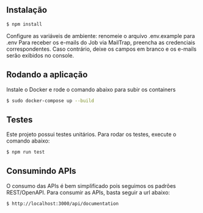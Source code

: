 ## Instalação

```bash
$ npm install
```

Configure as variáveis de ambiente: renomeie o arquivo .env.example para .env
Para receber os e-mails do Job via MailTrap, preencha as credenciais correspondentes. Caso contrário, deixe os campos em branco e os e-mails serão exibidos no console.

## Rodando a aplicação

Instale o Docker e rode o comando abaixo para subir os containers
```bash
$ sudo docker-compose up --build

```

## Testes

Este projeto possui testes unitários. Para rodar os testes, execute o comando abaixo:
```bash
$ npm run test
```

## Consumindo APIs

O consumo das APIs é bem simplificado pois seguimos os padrões REST/OpenAPI. Para consumir as APIs, basta seguir a url abaixo:
```bash
$ http://localhost:3000/api/documentation
```
